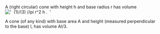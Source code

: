 A (right circular) cone with height h and base radius r has volume
!['  (1)/(3) //pi r\^2 h .  '](../dictionary/equation_images/4077.1..png)

A cone (of any kind) with base area A and height (measured perpendicular
to the base) l, has volume Al/3.
